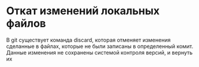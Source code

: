 # Откат изменений локальных файлов

В git существует команда discard, которая отменяет изменения сделанные в файлах, которые не были записаны в определенный комит. Данные изменения не сохранены системой контроля версий, и вернуть их